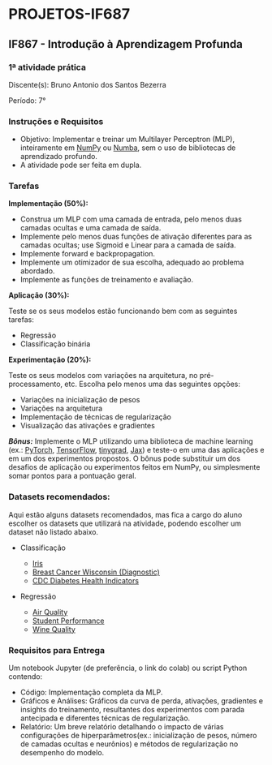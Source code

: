 # PROJETOS-IF687

## IF867 - Introdução à Aprendizagem Profunda

### 1ª atividade prática

Discente(s): Bruno Antonio dos Santos Bezerra

Período: 7°

### Instruções e Requisitos
- Objetivo: Implementar e treinar um Multilayer Perceptron (MLP), inteiramente em [NumPy](https://numpy.org/doc/stable/) ou [Numba](https://numba.readthedocs.io/en/stable/index.html), sem o uso de bibliotecas de aprendizado profundo.
- A atividade pode ser feita em dupla.

### Tarefas

__Implementação (50%):__

- Construa um MLP com uma camada de entrada, pelo menos duas camadas ocultas e uma camada de saída.
- Implemente pelo menos duas funções de ativação diferentes para as camadas ocultas; use Sigmoid e Linear para a camada de saída.
- Implemente forward e backpropagation.
- Implemente um otimizador de sua escolha, adequado ao problema abordado.
- Implemente as funções de treinamento e avaliação.

__Aplicação (30%):__

  Teste se os seus modelos estão funcionando bem com as seguintes tarefas:
  - Regressão
  - Classificação binária

__Experimentação (20%):__

  Teste os seus modelos com variações na arquitetura, no pré-processamento, etc. Escolha pelo menos uma das seguintes opções:
  - Variações na inicialização de pesos
  - Variações na arquitetura
  - Implementação de técnicas de regularização
  - Visualização das ativações e gradientes

***Bônus:*** Implemente o MLP utilizando uma biblioteca de machine learning (ex.: [PyTorch](https://pytorch.org/), [TensorFlow](https://www.tensorflow.org/?hl=pt-br), [tinygrad](https://docs.tinygrad.org/), [Jax](https://jax.readthedocs.io/en/latest/quickstart.html)) e teste-o em uma das aplicações e em um dos experimentos propostos. O bônus pode substituir um dos desafios de aplicação ou experimentos feitos em NumPy, ou simplesmente somar pontos para a pontuação geral.

### Datasets recomendados:
Aqui estão alguns datasets recomendados, mas fica a cargo do aluno escolher os datasets que utilizará na atividade, podendo escolher um dataset não listado abaixo.
- Classificação

  - [Iris](https://archive.ics.uci.edu/dataset/53/iris)
  - [Breast Cancer Wisconsin (Diagnostic)](https://archive.ics.uci.edu/dataset/17/breast+cancer+wisconsin+diagnostic)
  - [CDC Diabetes Health Indicators](https://archive.ics.uci.edu/dataset/891/cdc+diabetes+health+indicators)

- Regressão

  - [Air Quality](https://archive.ics.uci.edu/dataset/360/air+quality)
  - [Student Performance](https://archive.ics.uci.edu/dataset/320/student+performance)
  - [Wine Quality](https://archive.ics.uci.edu/dataset/186/wine+quality)

### Requisitos para Entrega

Um notebook Jupyter (de preferência, o link do colab) ou script Python contendo:

- Código: Implementação completa da MLP.
- Gráficos e Análises: Gráficos da curva de perda, ativações, gradientes e insights do treinamento, resultantes dos experimentos com parada antecipada e diferentes técnicas de regularização.
- Relatório: Um breve relatório detalhando o impacto de várias configurações de hiperparâmetros(ex.: inicialização de pesos, número de camadas ocultas e neurônios) e métodos de regularização no desempenho do modelo.
